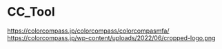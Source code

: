 # CC_Tool
https://colorcompass.jp/colorcompass/colorcompasmfa/
https://colorcompass.jp/wp-content/uploads/2022/06/cropped-logo.png

